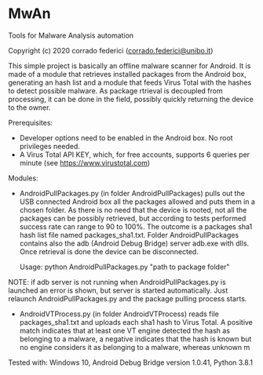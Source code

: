 # MwAn
Tools for Malware Analysis automation

Copyright (c) 2020 corrado federici (corrado.federici@unibo.it)

This simple project is basically an offline malware scanner for Android. It is made of a module that retrieves installed packages from the Android box, generating an hash list and a module that feeds Virus Total with the hashes to detect possible malware. As package rtrieval is decoupled from processing, it can be done in the field, possibly quickly returning the device to the owner.

Prerequisites:

- Developer options need to be enabled in the Android box. No root privileges needed.
- A Virus Total API KEY, which, for free accounts, supports 6 queries per minute (see https://www.virustotal.com) 

Modules:

- AndroidPullPackages.py (in folder AndroidPullPackages) pulls out the USB connected Android box all the packages allowed and puts them in a chosen folder. As there is no need that the device is rooted, not all the packages can be possibly retrieved, but according to tests performed success rate can range to 90 to 100%. The outcome is a packages sha1 hash list file named packages_sha1.txt. Folder AndroidPullPackages contains also the adb (Android Debug Bridge) server adb.exe with dlls. Once retrieval is done the device can be disconnected.

  Usage: python AndroidPullPackages.py "path to package folder"
  
NOTE: if adb server is not running when AndroidPullPackages.py is launched an error is shown, but server is started automatically. Just relaunch AndroidPullPackages.py and the package pulling process starts.
  
- AndroidVTProcess.py (in folder AndroidVTProcess) reads file packages_sha1.txt and uploads each sha1 hash to Virus Total. A positive match indicates that at least one VT engine detected the hash as belonging to a malware, a negative indicates that the hash is known but no engine considers it as belonging to a malware, whereas unknown m
 
Tested with: Windows 10, Android Debug Bridge version 1.0.41, Python 3.8.1

